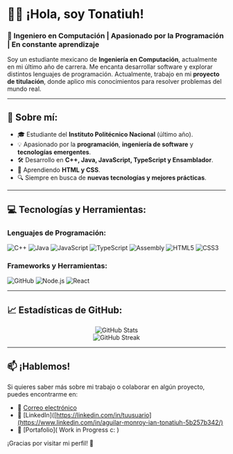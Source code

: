 # 👨‍💻 ¡Hola, soy Tonatiuh! 

### 🚀 Ingeniero en Computación | Apasionado por la Programación | En constante aprendizaje

Soy un estudiante mexicano de **Ingeniería en Computación**, actualmente en mi último año de carrera. Me encanta desarrollar software y explorar distintos lenguajes de programación. Actualmente, trabajo en mi **proyecto de titulación**, donde aplico mis conocimientos para resolver problemas del mundo real.

---

## 🌟 Sobre mí:
- 🎓 Estudiante del **Instituto Politécnico Nacional** (último año).
- 💡 Apasionado por la **programación**, **ingeniería de software** y **tecnologías emergentes**.
- 🛠️ Desarrollo en **C++, Java, JavaScript, TypeScript y Ensamblador**.
- 🌱 Aprendiendo **HTML y CSS**.
- 🔍 Siempre en busca de **nuevas tecnologías y mejores prácticas**.

---

## 💻 Tecnologías y Herramientas:
### Lenguajes de Programación:
![C++](https://img.shields.io/badge/C++-00599C?style=for-the-badge&logo=c%2B%2B&logoColor=white)
![Java](https://img.shields.io/badge/Java-007396?style=for-the-badge&logo=java&logoColor=white)
![JavaScript](https://img.shields.io/badge/JavaScript-F7DF1E?style=for-the-badge&logo=javascript&logoColor=black)
![TypeScript](https://img.shields.io/badge/TypeScript-007ACC?style=for-the-badge&logo=typescript&logoColor=white)
![Assembly](https://img.shields.io/badge/Assembly-525252?style=for-the-badge&logo=AssemblyScript&logoColor=white)
![HTML5](https://img.shields.io/badge/HTML5-E34F26?style=for-the-badge&logo=html5&logoColor=white)
![CSS3](https://img.shields.io/badge/CSS3-1572B6?style=for-the-badge&logo=css3&logoColor=white)

### Frameworks y Herramientas:
![GitHub](https://img.shields.io/badge/GitHub-181717?style=for-the-badge&logo=github&logoColor=white)
![Node.js](https://img.shields.io/badge/Node.js-339933?style=for-the-badge&logo=node.js&logoColor=white)
![React](https://img.shields.io/badge/React-61DAFB?style=for-the-badge&logo=react&logoColor=black)

---

## 📈 Estadísticas de GitHub:
<p align="center">
  <img src="https://github-readme-stats.vercel.app/api?username=tu-usuario-github&show_icons=true&theme=tokyonight" alt="GitHub Stats" />
  <br>
  <img src="https://github-readme-streak-stats.herokuapp.com/?user=tu-usuario-github&theme=tokyonight" alt="GitHub Streak" />
</p>

---

## 📫 ¡Hablemos!
Si quieres saber más sobre mi trabajo o colaborar en algún proyecto, puedes encontrarme en:

- 📧 [Correo electrónico](mailto:aguilartonatiuh123@gmail.com)
- 💼 [LinkedIn]([https://linkedin.com/in/tuusuario](https://www.linkedin.com/in/aguilar-monroy-ian-tonatiuh-5b257b342/)
- 🏡 [Portafolio]( Work in Progress c: )

¡Gracias por visitar mi perfil! 🚀
